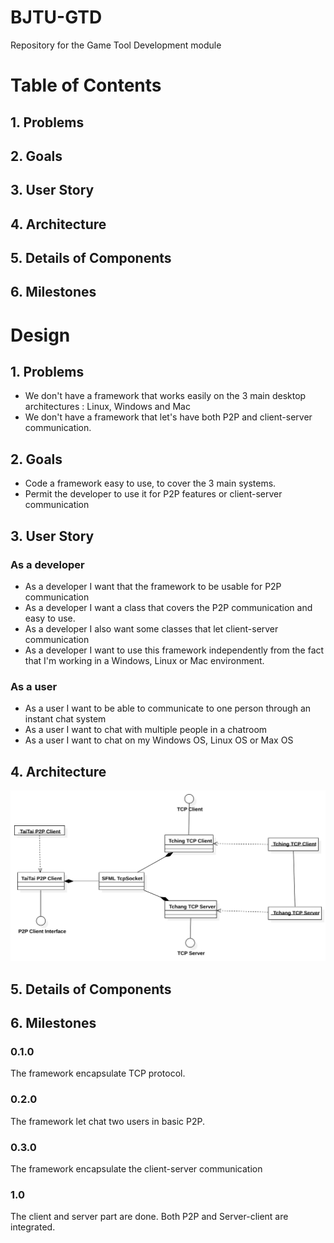 # BJTU-GTD
Repository for the Game Tool Development module

# Table of Contents
## 1. Problems
## 2. Goals
## 3. User Story
## 4. Architecture
## 5. Details of Components
## 6. Milestones

# Design
## 1. Problems
- We don't have a framework that works easily on the 3 main desktop architectures : Linux, Windows and Mac
- We don't have a framework that let's have both P2P and client-server communication.


## 2. Goals
- Code a framework easy to use, to cover the 3 main systems.
- Permit the developer to use it for P2P features or client-server communication

## 3. User Story
### As a developer
- As a developer I want that the framework to be usable for P2P communication
- As a developer I want a class that covers the P2P communication and easy to use.
- As a developer I also want some classes that let client-server communication
- As a developer I want to use this framework independently from the fact that I'm working in a Windows, Linux or Mac environment.

### As a user
- As a user I want to be able to communicate to one person through an instant chat system
- As a user I want to chat with multiple people in a chatroom
- As a user I want to chat on my Windows OS, Linux OS or Max OS

## 4. Architecture
![alt text](https://github.com/oborotev/BJTU-GTD/blob/master/architecture/global.svg "Global Architecture")
## 5. Details of Components

## 6. Milestones
### 0.1.0
The framework encapsulate TCP protocol.

### 0.2.0
The framework let chat two users in basic P2P.

### 0.3.0
The framework encapsulate the client-server communication

### 1.0
The client and server part are done. Both P2P and Server-client are integrated.